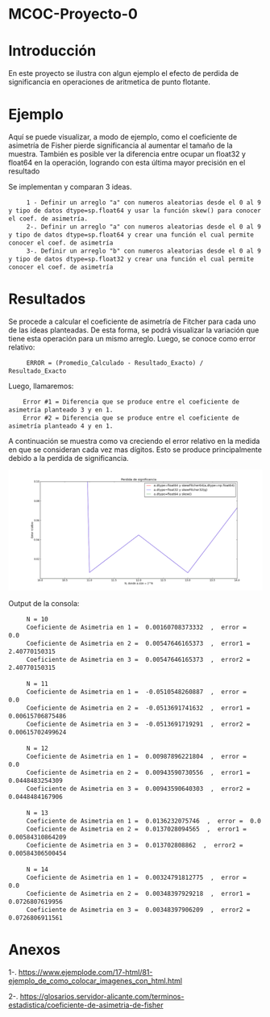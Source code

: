# MCOC-Proyecto-0

<b> <H1> Introducción </H1> </b> 

En este proyecto se ilustra con algun ejemplo el efecto de perdida de significancia en  operaciones  de  aritmetica  de  punto  flotante.

<b> <H1> Ejemplo </H1> </b> 

Aquí se puede visualizar, a modo de ejemplo, como el coeficiente de asimetría de Fisher pierde significancia al aumentar el tamaño de la muestra. También es posible ver la diferencia entre ocupar un float32 y float64 en la operación, logrando con esta última mayor precisión en el resultado

Se implementan y comparan 3 ideas.

         1 - Definir un arreglo "a" con numeros aleatorias desde el 0 al 9 y tipo de datos dtype=sp.float64 y usar la función skew() para conocer el coef. de asimetría.
         2-. Definir un arreglo "a" con numeros aleatorias desde el 0 al 9 y tipo de datos dtype=sp.float64 y crear una función el cual permite conocer el coef. de asimetría
         3-. Definir un arreglo "b" con numeros aleatorias desde el 0 al 9 y tipo de datos dtype=sp.float32 y crear una función el cual permite conocer el coef. de asimetría
        

<b> <H1> Resultados </H1> </b> 
         Se procede a calcular el coeficiente de asimetría de Fitcher para cada uno de las ideas planteadas. De esta forma, se podrá visualizar la variación que tiene esta operación para un mismo arreglo.
         Luego, se conoce como error relativo:

         ERROR = (Promedio_Calculado - Resultado_Exacto) / Resultado_Exacto
         
Luego, llamaremos:

        Error #1 = Diferencia que se produce entre el coeficiente de asimetría planteado 3 y en 1.
        Error #2 = Diferencia que se produce entre el coeficiente de asimetría planteado 4 y en 1.
        
A continuación se muestra como va creciendo el error relativo en la medida en que se consideran cada vez mas dígitos. Esto se produce principalmente debido a la perdida de significancia.

![alt text](https://github.com/gcorreaz/MCOC-Proyecto-0/blob/master/imagereal.png)


        
Output de la consola:        

         N = 10
         Coeficiente de Asimetria en 1 =  0.00160708373332  ,  error =  0.0
         Coeficiente de Asimetria en 2 =  0.00547646165373  ,  error1 =  2.40770150315
         Coeficiente de Asimetria en 3 =  0.00547646165373  ,  error2 =  2.40770150315

         N = 11
         Coeficiente de Asimetria en 1 =  -0.0510548260887  ,  error =  0.0
         Coeficiente de Asimetria en 2 =  -0.0513691741632  ,  error1 =  0.00615706875486
         Coeficiente de Asimetria en 3 =  -0.0513691719291  ,  error2 =  0.00615702499624

         N = 12
         Coeficiente de Asimetria en 1 =  0.00987896221804  ,  error =  0.0
         Coeficiente de Asimetria en 2 =  0.00943590730556  ,  error1 =  0.0448483254309
         Coeficiente de Asimetria en 3 =  0.00943590640303  ,  error2 =  0.0448484167906

         N = 13
         Coeficiente de Asimetria en 1 =  0.0136232075746  ,  error =  0.0
         Coeficiente de Asimetria en 2 =  0.0137028094565  ,  error1 =  0.00584310864209
         Coeficiente de Asimetria en 3 =  0.013702808862  ,  error2 =  0.00584306500454

         N = 14
         Coeficiente de Asimetria en 1 =  0.00324791812775  ,  error =  0.0
         Coeficiente de Asimetria en 2 =  0.00348397929218  ,  error1 =  0.0726807619956
         Coeficiente de Asimetria en 3 =  0.00348397906209  ,  error2 =  0.0726806911561





# Anexos

1-. https://www.ejemplode.com/17-html/81-ejemplo_de_como_colocar_imagenes_con_html.html

2-. https://glosarios.servidor-alicante.com/terminos-estadistica/coeficiente-de-asimetria-de-fisher


